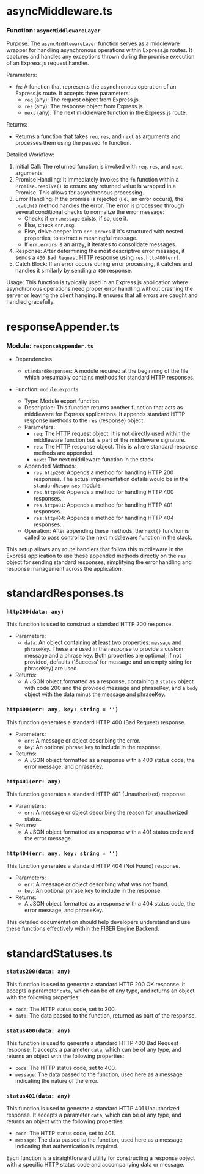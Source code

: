 # asyncMiddleware.ts

### Function: `asyncMiddlewareLayer`

Purpose: The `asyncMiddlewareLayer` function serves as a middleware wrapper for handling asynchronous operations within Express.js routes. It captures and handles any exceptions thrown during the promise execution of an Express.js request handler.

Parameters:

- `fn`: A function that represents the asynchronous operation of an Express.js route. It accepts three parameters:
  - `req` (any): The request object from Express.js.
  - `res` (any): The response object from Express.js.
  - `next` (any): The next middleware function in the Express.js route.

Returns:

- Returns a function that takes `req`, `res`, and `next` as arguments and processes them using the passed `fn` function.

Detailed Workflow:

1.  Initial Call: The returned function is invoked with `req`, `res`, and `next` arguments.
2.  Promise Handling: It immediately invokes the `fn` function within a `Promise.resolve()` to ensure any returned value is wrapped in a Promise. This allows for asynchronous processing.
3.  Error Handling: If the promise is rejected (i.e., an error occurs), the `.catch()` method handles the error. The error is processed through several conditional checks to normalize the error message:
    - Checks if `err.message` exists, if so, use it.
    - Else, check `err.msg`.
    - Else, delve deeper into `err.errors` if it's structured with nested properties, to extract a meaningful message.
    - If `err.errors` is an array, it iterates to consolidate messages.
4.  Response: After determining the most descriptive error message, it sends a `400 Bad Request` HTTP response using `res.http400(err)`.
5.  Catch Block: If an error occurs during error processing, it catches and handles it similarly by sending a `400` response.

Usage: This function is typically used in an Express.js application where asynchronous operations need proper error handling without crashing the server or leaving the client hanging. It ensures that all errors are caught and handled gracefully.

# responseAppender.ts

### Module: `responseAppender.ts`

- Dependencies

  - `standardResponses`: A module required at the beginning of the file which presumably contains methods for standard HTTP responses.

- Function: `module.exports`

  - Type: Module export function
  - Description: This function returns another function that acts as middleware for Express applications. It appends standard HTTP response methods to the `res` (response) object.
  - Parameters:
    - `req`: The HTTP request object. It is not directly used within the middleware function but is part of the middleware signature.
    - `res`: The HTTP response object. This is where standard response methods are appended.
    - `next`: The next middleware function in the stack.
  - Appended Methods:
    - `res.http200`: Appends a method for handling HTTP 200 responses. The actual implementation details would be in the `standardResponses` module.
    - `res.http400`: Appends a method for handling HTTP 400 responses.
    - `res.http401`: Appends a method for handling HTTP 401 responses.
    - `res.http404`: Appends a method for handling HTTP 404 responses.
  - Operation: After appending these methods, the `next()` function is called to pass control to the next middleware function in the stack.

This setup allows any route handlers that follow this middleware in the Express application to use these appended methods directly on the `res` object for sending standard responses, simplifying the error handling and response management across the application.

# standardResponses.ts

### `http200(data: any)`

This function is used to construct a standard HTTP 200 response.

- Parameters:
  - `data`: An object containing at least two properties: `message` and `phraseKey`. These are used in the response to provide a custom message and a phrase key. Both properties are optional; if not provided, defaults ('Success' for message and an empty string for phraseKey) are used.
- Returns:
  - A JSON object formatted as a response, containing a `status` object with code 200 and the provided message and phraseKey, and a `body` object with the data minus the message and phraseKey.

### `http400(err: any, key: string = '')`

This function generates a standard HTTP 400 (Bad Request) response.

- Parameters:
  - `err`: A message or object describing the error.
  - `key`: An optional phrase key to include in the response.
- Returns:
  - A JSON object formatted as a response with a 400 status code, the error message, and phraseKey.

### `http401(err: any)`

This function generates a standard HTTP 401 (Unauthorized) response.

- Parameters:
  - `err`: A message or object describing the reason for unauthorized status.
- Returns:
  - A JSON object formatted as a response with a 401 status code and the error message.

### `http404(err: any, key: string = '')`

This function generates a standard HTTP 404 (Not Found) response.

- Parameters:
  - `err`: A message or object describing what was not found.
  - `key`: An optional phrase key to include in the response.
- Returns:
  - A JSON object formatted as a response with a 404 status code, the error message, and phraseKey.

This detailed documentation should help developers understand and use these functions effectively within the FIBER Engine Backend.

# standardStatuses.ts

### `status200(data: any)`

This function is used to generate a standard HTTP 200 OK response. It accepts a parameter `data`, which can be of any type, and returns an object with the following properties:

- `code`: The HTTP status code, set to 200.
- `data`: The data passed to the function, returned as part of the response.

### `status400(data: any)`

This function is used to generate a standard HTTP 400 Bad Request response. It accepts a parameter `data`, which can be of any type, and returns an object with the following properties:

- `code`: The HTTP status code, set to 400.
- `message`: The data passed to the function, used here as a message indicating the nature of the error.

### `status401(data: any)`

This function is used to generate a standard HTTP 401 Unauthorized response. It accepts a parameter `data`, which can be of any type, and returns an object with the following properties:

- `code`: The HTTP status code, set to 401.
- `message`: The data passed to the function, used here as a message indicating that authentication is required.

Each function is a straightforward utility for constructing a response object with a specific HTTP status code and accompanying data or message.
